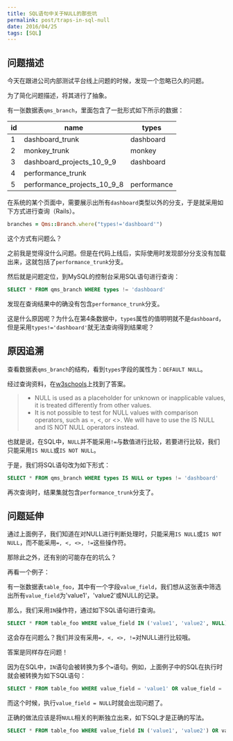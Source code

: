 ```yaml
---
title: SQL语句中关于NULL的那些坑
permalink: post/traps-in-sql-null
date: 2016/04/25
tags: [SQL]
---
```


## 问题描述

今天在跟进公司内部测试平台线上问题的时候，发现一个忽略已久的问题。

为了简化问题描述，将其进行了抽象。

有一张数据表`qms_branch`，里面包含了一批形式如下所示的数据：

id | name | types
--- | --- | ---
1 | dashboard_trunk | dashboard
2 | monkey_trunk | monkey
3 | dashboard_projects_10_9_9 | dashboard
4 | performance_trunk |
5 | performance_projects_10_9_8 | performance

在系统的某个页面中，需要展示出所有`dashboard`类型以外的分支，于是就采用如下方式进行查询（Rails）。

~~~ruby
branches = Qms::Branch.where("types!='dashboard'")
~~~

这个方式有问题么？

之前我是觉得没什么问题。但是在代码上线后，实际使用时发现部分分支没有加载出来，这就包括了`performance_trunk`分支。

然后就是问题定位，到MySQL的控制台采用SQL语句进行查询：

~~~sql
SELECT * FROM qms_branch WHERE types != 'dashboard'
~~~

发现在查询结果中的确没有包含`performance_trunk`分支。

这是什么原因呢？为什么在第4条数据中，`types`属性的值明明就不是`dashboard`，但是采用`types!='dashboard'`就无法查询得到结果呢？

## 原因追溯

查看数据表`qms_branch`的结构，看到`types`字段的属性为：`DEFAULT NULL`。

经过查询资料，在[w3schools](http://www.w3schools.com/sql/sql_null_values.asp)上找到了答案。

> - NULL is used as a placeholder for unknown or inapplicable values, it is treated differently from other values.
> - It is not possible to test for NULL values with comparison operators, such as =, <, or <>. We will have to use the IS NULL and IS NOT NULL operators instead.

也就是说，在SQL中，`NULL`并不能采用`!=`与数值进行比较，若要进行比较，我们只能采用`IS NULL`或`IS NOT NULL`。

于是，我们将SQL语句改为如下形式：

~~~sql
SELECT * FROM qms_branch WHERE types IS NULL or types != 'dashboard'
~~~

再次查询时，结果集就包含`performance_trunk`分支了。

## 问题延伸

通过上面例子，我们知道在对NULL进行判断处理时，只能采用`IS NULL`或`IS NOT NULL`，而不能采用`=, <, <>, !=`这些操作符。

那除此之外，还有别的可能存在的坑么？

再看一个例子：

有一张数据表`table_foo`，其中有一个字段`value_field`，我们想从这张表中筛选出所有`value_field`为'value1'，'value2'或NULL的记录。

那么，我们采用`IN`操作符，通过如下SQL语句进行查询。

~~~sql
SELECT * FROM table_foo WHERE value_field IN ('value1', 'value2', NULL)
~~~

这会存在问题么？我们并没有采用`=, <, <>, !=`对NULL进行比较哦。

答案是同样存在问题！

因为在SQL中，`IN`语句会被转换为多个`=`语句。例如，上面例子中的SQL在执行时就会被转换为如下SQL语句：

~~~sql
SELECT * FROM table_foo WHERE value_field = 'value1' OR value_field = 'value2' OR value_field = NULL
~~~

而这个时候，执行`value_field = NULL`时就会出现问题了。

正确的做法应该是将`NULL`相关的判断独立出来，如下SQL才是正确的写法。

~~~sql
SELECT * FROM table_foo WHERE value_field IN ('value1', 'value2') OR value_field IS NULL
~~~
